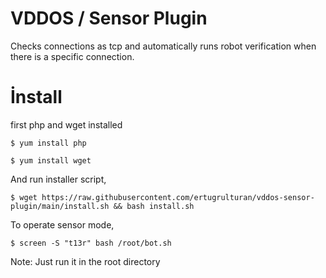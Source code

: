# VDDOS / Sensor Plugin

Checks connections as tcp and automatically runs robot verification when there is a specific connection. 

# İnstall

first php and wget installed
```
$ yum install php
```
```
$ yum install wget
```

And run installer script,
```
$ wget https://raw.githubusercontent.com/ertugrulturan/vddos-sensor-plugin/main/install.sh && bash install.sh
```

To operate sensor mode,

```
$ screen -S "t13r" bash /root/bot.sh
```

Note: Just run it in the root directory
